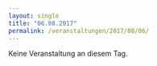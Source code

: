 ```yaml
---
layout: single
title: "06.08.2017"
permalink: /veranstaltungen/2017/08/06/
---
```


Keine Veranstaltung an diesem Tag.
